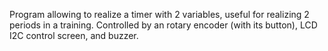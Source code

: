 Program allowing to realize a timer with 2 variables, useful for realizing 2 periods in a training.
Controlled by an rotary encoder (with its button), LCD I2C control screen, and buzzer.
